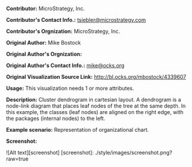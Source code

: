**Contributor:** MicroStrategy, Inc.

**Contributor's Contact Info.:** <tsiebler@microstrategy.com>

**Contributor's Orgnization:** MicroStrategy, Inc.

**Original Author:** Mike Bostock

**Original Author's Orgnization:** 

**Original Author's Contact Info.:** mike@ocks.org

**Original Visualization Source Link:** http://bl.ocks.org/mbostock/4339607

**Usage:** This visualization needs 1 or more attributes.

**Description:** Cluster dendrogram in cartesian layout. A dendrogram is a node-link diagram that places leaf nodes of the tree at the same depth. In this example, the classes (leaf nodes) are aligned on the right edge, with the packages (internal nodes) to the left. 

**Example scenario:** Representation of organizational chart.

**Screenshot:**

![Alt text][screenshot]
[screenshot]: ./style/images/screenshot.png?raw=true

